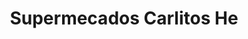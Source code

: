 ---
title: "Supermecados Carlitos He"
url: /puerto-la-cruz/supermecados-carlitos-he/
shop: comodidad
---